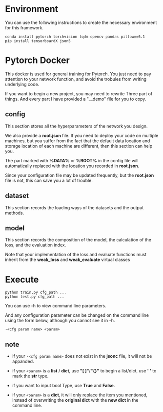 # Environment

You can use the following instructions to create the necessary environment for this framework.

```shell
conda install pytorch torchvision tqdm opencv pandas pillow==6.1
pip install tensorboardX json5
```

# Pytorch Docker

This docker is used for general training for Pytorch. You just need to pay attention to your network function, and avoid the trobules from writing underlying code.

If you want to begin a new project, you may need to rewrite Three part of things. And every part I have provided a "__demo"  file for you to copy.
## config

This section stores all the hyperparameters of the network you design.

We also provide a **root.json** file. If you need to deploy your code on multiple machines, but you suffer from the fact that the default data location and storage location of each machine are different, then this section can help you. 

The part marked with **%DATA%** or **%ROOT%** in the config file will automatically replaced with the location you recorded in **root.json**. 

Since your configuration file may be updated frequently, but the **root.json** file is not, this can save you a lot of trouble.

## dataset

This section records the loading ways of the datasets and the output methods.

## model

This section records the composition of the model, the calculation of the loss, and the evaluation index.

Note that your implementation of the loss and evaluate functions must inherit from the **weak_loss** and **weak_evaluate** virtual classes

#  Execute 

```shell
python train.py cfg_path ...
python test.py cfg_path ...
```

You can use -h to view command line parameters.

And any configuration parameter can be changed on the command line using the form below, although you cannot see it in -h.

```
-<cfg param name> <param>
```

## note

- if your `-<cfg param name>` does not exist in the **jsonc** file, it will not be appanded.

- if your `<param>` is a **list** / **dict**, use **"[ ]"**/**"{}"** to begin a list/dict, use **' '** to mark the **str** type.
- if you want to input bool Type, use **True** and **False**.
- if your `<param>` is a **dict**, it will only replace the item you mentioned, instead of overwriting the **original dict** with the **new dict** in the command line.

